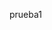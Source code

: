 prueba1

<!DOCTYPE html>
<html lang="en">
<head>
    <meta charset="UTF-8">
    <meta name="viewport" content="width=device-width, initial-scale=1.0">
    <title>Este es un archivo de prueba 1 </title>
</head>
<body>
    
</body>
</html>
